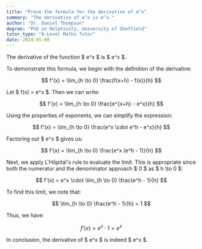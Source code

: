 ```yaml
---
title: "Prove the formula for the derivative of e^x"
summary: "The derivative of e^x is e^x."
author: "Dr. Daniel Thompson"
degree: "PhD in Relativity, University of Sheffield"
tutor_type: "A-Level Maths Tutor"
date: 2024-05-08
---
```


The derivative of the function $ e^x $ is $ e^x $.

To demonstrate this formula, we begin with the definition of the derivative:

$$
f'(x) = \lim_{h \to 0} \frac{f(x+h) - f(x)}{h}
$$

Let $ f(x) = e^x $. Then we can write:

$$
f'(x) = \lim_{h \to 0} \frac{e^{x+h} - e^x}{h}
$$

Using the properties of exponents, we can simplify the expression:

$$
f'(x) = \lim_{h \to 0} \frac{e^x \cdot e^h - e^x}{h}
$$

Factoring out $ e^x $ gives us:

$$
f'(x) = \lim_{h \to 0} \frac{e^x (e^h - 1)}{h}
$$

Next, we apply L'Hôpital's rule to evaluate the limit. This is appropriate since both the numerator and the denominator approach $ 0 $ as $ h \to 0 $:

$$
f'(x) = e^x \cdot \lim_{h \to 0} \frac{e^h - 1}{h}
$$

To find this limit, we note that:

$$
\lim_{h \to 0} \frac{e^h - 1}{h} = 1
$$

Thus, we have:

$$
f'(x) = e^x \cdot 1 = e^x
$$

In conclusion, the derivative of $ e^x $ is indeed $ e^x $.
    